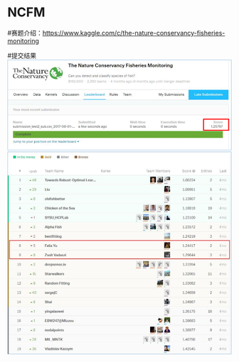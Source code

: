 # NCFM
#赛题介绍：https://www.kaggle.com/c/the-nature-conservancy-fisheries-monitoring

#提交结果
![alt text](https://github.com/Gpwner/NCFM/blob/master/result(%E6%8F%90%E4%BA%A4%E7%BB%93%E6%9E%9C)/1.png)
![alt text](https://github.com/Gpwner/NCFM/blob/master/result(%E6%8F%90%E4%BA%A4%E7%BB%93%E6%9E%9C)/2.jpg)
